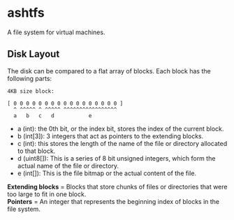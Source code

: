 # ashtfs

A file system for virtual machines.

## Disk Layout

The disk can be compared to a flat array of blocks. Each block has the following parts:

```
4KB size block:

[ 0 0 0 0 0 0 0 0 0 0 0 0 0 0 0 0 0 ]
  ^ ^^^^^ ^ ^^^^^ ^^^^^^^^^^^^^^^^^
  a   b   c   d           e
```
- a     (int): the 0th bit, or the index bit, stores the index of the current block.
- b  (int[3]): 3 integers that act as pointers to the extending blocks.
- c     (int): this stores the length of the name of the file or directory allocated to that block.
- d (uint8[]): This is a series of 8 bit unsigned integers, which form the actual name of the file or directory.
- e   (int[]): This is the file bitmap or the actual content of the file.


**Extending blocks** = Blocks that store chunks of files or directories that were too large to fit in one block.    
**Pointers**         = An integer that represents the beginning index of blocks in the file system.

